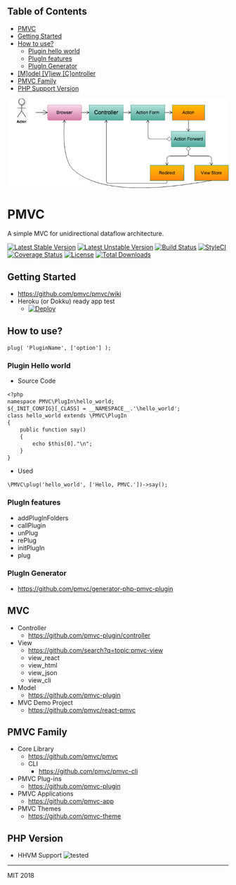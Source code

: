## Table of Contents
- [PMVC](#pmvc)
- [Getting Started](#getting-started)
- [How to use?](#how-to-use)
  - [Plugin hello world](#plugin-hello-world)
  - [PlugIn features](#plugin-features)
  - [PlugIn Generator](#plugin-generator)
- [[M]odel [V]iew [C]ontroller](#mvc)
- [PMVC Family](#pmvc-family)
- [PHP Support Version](#php-version)

<img src="https://raw.githubusercontent.com/pmvc/pmvc.github.io/master/flow5.png">

PMVC
===============
A simple MVC for unidirectional dataflow architecture.

[![Latest Stable Version](https://poser.pugx.org/pmvc/pmvc/v/stable)](https://packagist.org/packages/pmvc/pmvc) 
[![Latest Unstable Version](https://poser.pugx.org/pmvc/pmvc/v/unstable)](https://packagist.org/packages/pmvc/pmvc) 
[![Build Status](https://travis-ci.org/pmvc/pmvc.svg?branch=master)](https://travis-ci.org/pmvc/pmvc)
[![StyleCI](https://styleci.io/repos/34601083/shield)](https://styleci.io/repos/34601083)
[![Coverage Status](https://coveralls.io/repos/github/pmvc/pmvc/badge.svg?branch=master)](https://coveralls.io/github/pmvc/pmvc?branch=master)
[![License](https://poser.pugx.org/pmvc/pmvc/license)](https://packagist.org/packages/pmvc/pmvc)
[![Total Downloads](https://poser.pugx.org/pmvc/pmvc/downloads)](https://packagist.org/packages/pmvc/pmvc) 

## Getting Started
* https://github.com/pmvc/pmvc/wiki
* Heroku (or Dokku) ready app test 
   * [![Deploy](https://www.herokucdn.com/deploy/button.png)](https://github.com/pmvc/react-pmvc)

## How to use?
```
plug( 'PluginName', ['option'] );
```
### Plugin Hello world
   * Source Code
```
<?php
namespace PMVC\PlugIn\hello_world;
${_INIT_CONFIG}[_CLASS] = __NAMESPACE__.'\hello_world';
class hello_world extends \PMVC\PlugIn
{
    public function say()
    {
        echo $this[0]."\n";
    }
}
```
   * Used
```
\PMVC\plug('hello_world', ['Hello, PMVC.'])->say();
```

### PlugIn features
   * addPlugInFolders
   * callPlugin
   * unPlug
   * rePlug
   * initPlugIn
   * plug

### PlugIn Generator
   * https://github.com/pmvc/generator-php-pmvc-plugin

## MVC
   * Controller
      * https://github.com/pmvc-plugin/controller
   * View
      * https://github.com/search?q=topic:pmvc-view
      * view_react
      * view_html
      * view_json
      * view_cli
   * Model
      * https://github.com/pmvc-plugin
   * MVC Demo Project
      * https://github.com/pmvc/react-pmvc

## PMVC Family
   * Core Library
      * https://github.com/pmvc/pmvc
      * CLI
         * https://github.com/pmvc/pmvc-cli
   * PMVC Plug-ins
      * https://github.com/pmvc-plugin
   * PMVC Applications
      * https://github.com/pmvc-app
   * PMVC Themes
      * https://github.com/pmvc-theme

## PHP Version
 * HHVM Support
![tested](http://php-eye.com/badge/pmvc/pmvc/tested.svg)

---

MIT 2018
